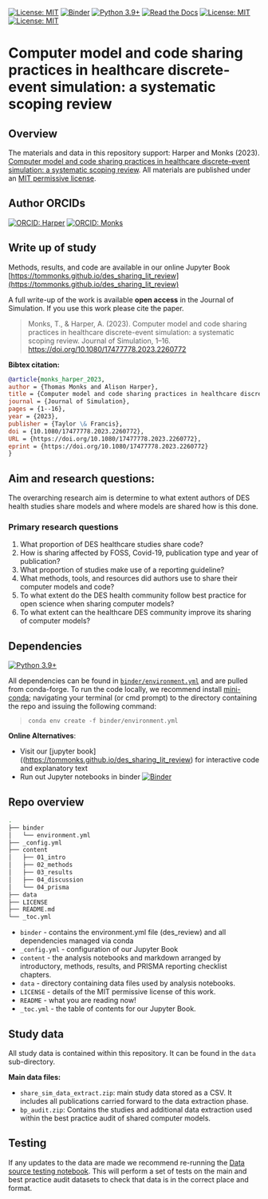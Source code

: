 [![License: MIT](https://img.shields.io/badge/License-MIT-yellow.svg)](https://opensource.org/licenses/MIT)
[![Binder](https://mybinder.org/badge_logo.svg)](https://mybinder.org/v2/gh/TomMonks/des_sharing_lit_review/HEAD)
[![Python 3.9+](https://img.shields.io/badge/python-3.9+-blue.svg)](https://www.python.org/downloads/release/python-390/)
[![Read the Docs](https://readthedocs.org/projects/pip/badge/?version=latest)](https://tommonks.github.io/des_sharing_lit_review)
[![License: MIT](https://img.shields.io/badge/ORCID-0000--0001--5274--5037-brightgreen)](https://orcid.org/0000-0001-5274-5037)
[![License: MIT](https://img.shields.io/badge/ORCID-0000--0003--2631--4481-brightgreen)](https://orcid.org/0000-0003-2631-4481)

# Computer model and code sharing practices in healthcare discrete-event simulation: a systematic scoping review

## Overview 
The materials and data in this repository support: Harper and Monks (2023).  [Computer model and code sharing practices in healthcare discrete-event simulation: a systematic scoping review](https://doi.org/10.1080/17477778.2023.2260772).  All materials are published under an [MIT permissive license](https://github.com/TomMonks/des_sharing_lit_review/blob/main/LICENSE). 

## Author ORCIDs

[![ORCID: Harper](https://img.shields.io/badge/ORCID-0000--0001--5274--5037-brightgreen)](https://orcid.org/0000-0001-5274-5037)
[![ORCID: Monks](https://img.shields.io/badge/ORCID-0000--0003--2631--4481-brightgreen)](https://orcid.org/0000-0003-2631-4481)

## Write up of study

Methods, results, and code are available in our online Jupyter Book [https://tommonks.github.io/des_sharing_lit_review](https://tommonks.github.io/des_sharing_lit_review)

A full write-up of the work is available **open access** in the Journal of Simulation. If you use this work please cite the paper.

> Monks, T., & Harper, A. (2023). Computer model and code sharing practices in healthcare discrete-event simulation: a systematic scoping review. Journal of Simulation, 1–16. https://doi.org/10.1080/17477778.2023.2260772

**Bibtex citation:**

```bibtex
@article{monks_harper_2023,
author = {Thomas Monks and Alison Harper},
title = {Computer model and code sharing practices in healthcare discrete-event simulation: a systematic scoping review},
journal = {Journal of Simulation},
pages = {1--16},
year = {2023},
publisher = {Taylor \& Francis},
doi = {10.1080/17477778.2023.2260772},
URL = {https://doi.org/10.1080/17477778.2023.2260772},
eprint = {https://doi.org/10.1080/17477778.2023.2260772}
}
```

## Aim and research questions:

The overarching research aim is determine to what extent authors of DES health studies share models and where models are shared how is this done.

### Primary research questions

1. What proportion of DES healthcare studies share code? 
2. How is sharing affected by FOSS, Covid-19, publication type and year of publication?
3. What proportion of studies make use of a reporting guideline?
4. What methods, tools, and resources did authors use to share their computer models and code?
5. To what extent do the DES health community follow best practice for open science when sharing computer models?
6. To what extent can the healthcare DES community improve its sharing of computer models?

## Dependencies

[![Python 3.9+](https://img.shields.io/badge/python-3.9+-blue.svg)](https://www.python.org/downloads/release/python-390/)

All dependencies can be found in [`binder/environment.yml`]() and are pulled from conda-forge.  To run the code locally, we recommend install [mini-conda](https://docs.conda.io/en/latest/miniconda.html); navigating your terminal (or cmd prompt) to the directory containing the repo and issuing the following command:

> `conda env create -f binder/environment.yml`

**Online Alternatives**:

* Visit our [jupyter book]((https://tommonks.github.io/des_sharing_lit_review) for interactive code and explanatory text
* Run out Jupyter notebooks in binder [![Binder](https://mybinder.org/badge_logo.svg)](https://github.com/TomMonks/des_sharing_lit_review/main)

## Repo overview

```bash
.
├── binder
│   └── environment.yml
├── _config.yml
├── content
│   ├── 01_intro
│   ├── 02_methods
│   ├── 03_results
│   ├── 04_discussion
│   └── 04_prisma
├── data
├── LICENSE
├── README.md
└── _toc.yml
```
* `binder` - contains the environment.yml file (des_review) and all dependencies managed via conda
* `_config.yml` - configuration of our Jupyter Book
* `content` - the analysis notebooks and markdown arranged by introductory, methods, results, and PRISMA reporting checklist chapters.
* `data` - directory containing data files used by analysis notebooks. 
* `LICENSE` - details of the MIT permissive license of this work.
* `README` - what you are reading now!
* `_toc.yml` - the table of contents for our Jupyter Book.

## Study data

All study data is contained within this repository.  It can be found in the `data` sub-directory.

**Main data files:**

* `share_sim_data_extract.zip`: main study data stored as a CSV. It includes all publications carried forward to the data extraction phase.
* `bp_audit.zip`: Contains the studies and additional data extraction used within the best practice audit of shared computer models.

## Testing 

If any updates to the data are made we recommend re-running the [Data source testing notebook](https://github.com/TomMonks/des_sharing_lit_review/blob/main/content/03_results/12_data_testing_bkp.ipynb).  This will perform a set of tests on the main and best practice audit datasets to check that data is in the correct place and format. 